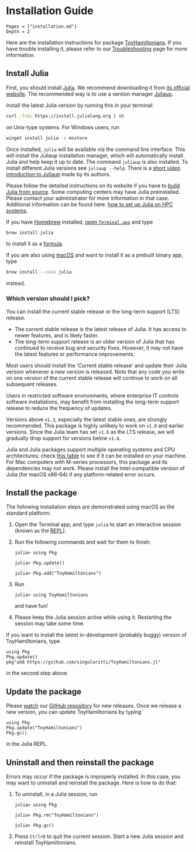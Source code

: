 # Installation Guide

```@contents
Pages = ["installation.md"]
Depth = 2
```

Here are the installation instructions for package
[ToyHamiltonians](https://github.com/singularitti/ToyHamiltonians.jl).
If you have trouble installing it, please refer to our [Troubleshooting](@ref) page
for more information.

## Install Julia

First, you should install [Julia](https://julialang.org/). We recommend downloading it from
[its official website](https://julialang.org/downloads/).
The recommended way is to use a version manager
[Juliaup](https://github.com/JuliaLang/juliaup).

Install the latest Julia version by running this in your terminal:

```bash
curl -fsSL https://install.julialang.org | sh
```

on Unix-type systems. For Windows users, run

```bash
winget install julia -s msstore
```

Once installed, `julia` will be available via the command line interface. This will install
the Juliaup installation manager, which will automatically install Julia and help keep it up
to date. The command `juliaup` is also installed. To install different Julia versions see
`juliaup --help`.
There is a [short video introduction to Juliaup](https://youtu.be/14zfdbzq5BM)
made by its authors.

Please follow the detailed instructions on its website if you have to
[build Julia from source](https://docs.julialang.org/en/v1/devdocs/build/build/).
Some computing centers may have Julia preinstalled. Please contact your administrator for
more information in that case.
Additional information can be found here:
[how to set up Julia on HPC systems](https://juliahpc.github.io/JuliaOnHPCClusters/).

If you have [Homebrew](https://brew.sh) installed,
[open `Terminal.app`](https://support.apple.com/guide/terminal/open-or-quit-terminal-apd5265185d-f365-44cb-8b09-71a064a42125/mac)
and type

```bash
brew install julia
```

to install it as a [formula](https://docs.brew.sh/Formula-Cookbook).

If you are also using [macOS](https://en.wikipedia.org/wiki/MacOS) and want to install it as
a prebuilt binary app, type

```bash
brew install --cask julia
```

instead.

### Which version should I pick?

You can install the current stable release or the long-term support (LTS) release.

- The current stable release is the latest release of Julia. It has access to
  newer features, and is likely faster.
- The long-term support release is an older version of Julia that has
  continued to receive bug and security fixes. However, it may not have the
  latest features or performance improvements.

Most users should install the 'Current stable release' and update their Julia version
whenever a new version is released. Note that any code you write on one version of the
current stable release will continue to work on all subsequent releases.

Users in restricted software environments, where enterprise IT controls software
installations, may benefit from installing the long-term support release to reduce the
frequency of updates.

Versions above `v1.3`, especially the latest stable ones, are strongly recommended.
This package is highly unlikely to work on `v1.0` and earlier versions.
Since the Julia team has set `v1.6` as the LTS release,
we will gradually drop support for versions below `v1.6`.

Julia and Julia packages support multiple operating systems and CPU architectures; check
[this table](https://julialang.org/downloads/#supported_platforms) to see if it can be
installed on your machine. For Mac computers with M-series processors, this package and its
dependencies may not work. Please install the Intel-compatible version of Julia (for macOS
x86-64) if any platform-related error occurs.

## Install the package

The following installation steps are demonstrated using macOS as the standard platform:

1. Open the Terminal app, and type `julia` to start an interactive session (known as the
   [REPL](https://docs.julialang.org/en/v1/stdlib/REPL/)).

2. Run the following commands and wait for them to finish:

   ```julia-repl
   julia> using Pkg

   julia> Pkg.update()

   julia> Pkg.add("ToyHamiltonians")
   ```

3. Run

   ```julia-repl
   julia> using ToyHamiltonians
   ```

   and have fun!

4. Please keep the Julia session active while using it. Restarting the session may take some time.

If you want to install the latest in-development (probably buggy)
version of ToyHamiltonians, type

```@repl
using Pkg
Pkg.update()
pkg"add https://github.com/singularitti/ToyHamiltonians.jl"
```

in the second step above.

## Update the package

Please [watch](https://docs.github.com/en/account-and-profile/managing-subscriptions-and-notifications-on-github/setting-up-notifications/configuring-notifications#configuring-your-watch-settings-for-an-individual-repository)
our [GitHub repository](https://github.com/singularitti/ToyHamiltonians.jl)
for new releases.
Once we release a new version, you can update ToyHamiltonians by typing

```@repl
using Pkg
Pkg.update("ToyHamiltonians")
Pkg.gc()
```

in the Julia REPL.

## Uninstall and then reinstall the package

Errors may occur if the package is improperly installed.
In this case, you may want to uninstall and reinstall the package. Here is how to do that:

1. To uninstall, in a Julia session, run

   ```julia-repl
   julia> using Pkg

   julia> Pkg.rm("ToyHamiltonians")

   julia> Pkg.gc()
   ```

2. Press `Ctrl+D` to quit the current session. Start a new Julia session and
   reinstall ToyHamiltonians.
